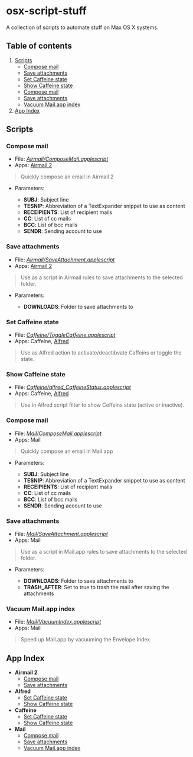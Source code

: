 # osx-script-stuff

A collection of scripts to automate stuff on Max OS X systems.


## Table of contents

1. [Scripts](#scripts)
	- [Compose mail](#compose-mail)
	- [Save attachments](#save-attachments)
	- [Set Caffeine state](#set-caffeine-state)
	- [Show Caffeine state](#show-caffeine-state)
	- [Compose mail](#compose-mail-1)
	- [Save attachments](#save-attachments-1)
	- [Vacuum Mail.app index](#vacuum-mailapp-index)
1. [App Index](#app-index)

## Scripts

### Compose mail
- File: [_Airmail/ComposeMail.applescript_](./Airmail/ComposeMail.applescript)
- Apps: [Airmail 2](http://airmailapp.com)

> Quickly compose an email in Airmail 2


- Parameters:

	- **SUBJ**: Subject line
	- **TESNIP**: Abbreviation of a TextExpander snippet to use as content
	- **RECEIPIENTS**: List of recipient mails
	- **CC**: List of cc mails
	- **BCC**: List of bcc mails
	- **SENDR**: Sending account to use


### Save attachments
- File: [_Airmail/SaveAttachment.applescript_](./Airmail/SaveAttachment.applescript)
- Apps: [Airmail 2](http://airmailapp.com)

> Use as a script in Airmail rules to save attachments to the selected folder.


- Parameters:

	- **DOWNLOADS**: Folder to save attachments to


### Set Caffeine state
- File: [_Caffeine/ToggleCaffeine.applescript_](./Caffeine/ToggleCaffeine.applescript)
- Apps: Caffeine, [Alfred](http://alfredapp.com)

> Use as Alfred action to activate/deactibvate Caffeins or toggle the state.



### Show Caffeine state
- File: [_Caffeine/alfred_CaffeineStatus.applescript_](./Caffeine/alfred_CaffeineStatus.applescript)
- Apps: Caffeine, [Alfred](http://alfredapp.com)

> Use in Alfred script filter to show Ceffeins state (active or inactive).



### Compose mail
- File: [_Mail/ComposeMail.applescript_](./Mail/ComposeMail.applescript)
- Apps: Mail

> Quickly compose an email in Mail.app


- Parameters:

	- **SUBJ**: Subject line
	- **TESNIP**: Abbreviation of a TextExpander snippet to use as content
	- **RECEIPIENTS**: List of recipient mails
	- **CC**: List of cc mails
	- **BCC**: List of bcc mails
	- **SENDR**: Sending account to use


### Save attachments
- File: [_Mail/SaveAttachment.applescript_](./Mail/SaveAttachment.applescript)
- Apps: Mail

> Use as a script in Mail.app rules to save attachments to the selected folder.


- Parameters:

	- **DOWNLOADS**: Folder to save attachments to
	- **TRASH_AFTER**: Set to true to trash the mail after saving the attachments


### Vacuum Mail.app index
- File: [_Mail/VacuumIndex.applescript_](./Mail/VacuumIndex.applescript)
- Apps: Mail

> Speed up Mail.app by vacuuming the Envelope Index




## App Index

- **Airmail 2**
	- [Compose mail](#compose-mail)
	- [Save attachments](#save-attachments)
- **Alfred**
	- [Set Caffeine state](#set-caffeine-state)
	- [Show Caffeine state](#show-caffeine-state)
- **Caffeine**
	- [Set Caffeine state](#set-caffeine-state)
	- [Show Caffeine state](#show-caffeine-state)
- **Mail**
	- [Compose mail](#compose-mail-1)
	- [Save attachments](#save-attachments-1)
	- [Vacuum Mail.app index](#vacuum-mailapp-index)

